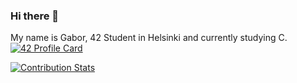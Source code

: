 ### Hi there 👋

My name is Gabor, 42 Student in Helsinki and currently studying C. [![42 Profile Card](https://1337-readme.vercel.app/api/profile?cursus=42&dark=true&login=ghorvath)](https://github.com/mohouyizme/1337-readme)
 

<!--
**mobahug/mobahug** is a ✨ _special_ ✨ repository because its `README.md` (this file) appears on your GitHub profile.

Here are some ideas to get you started:

- 🔭 I’m currently working on ...
- 🌱 I’m currently learning ...
- 👯 I’m looking to collaborate on ...
- 🤔 I’m looking for help with ...
- 💬 Ask me about ...
- 📫 How to reach me: ...
- 😄 Pronouns: ...
- ⚡ Fun fact: ...
-->



[![Contribution Stats](https://github-contribution-stats.vercel.app/api/?username=mobahug)](https://github.com/LordDashMe/github-contribution-stats/)
